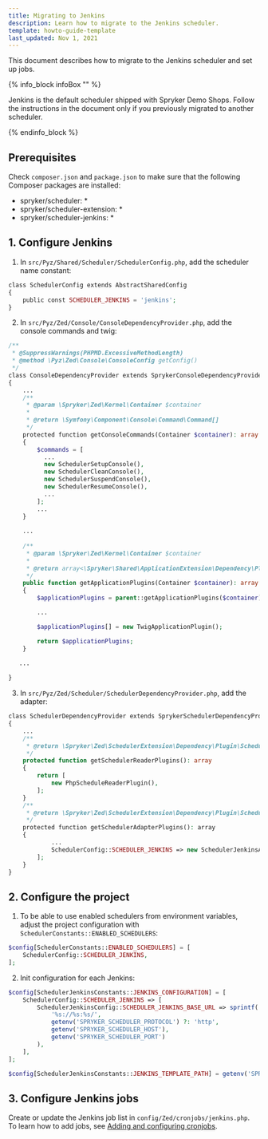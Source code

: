 ```yaml
---
title: Migrating to Jenkins
description: Learn how to migrate to the Jenkins scheduler.
template: howto-guide-template
last_updated: Nov 1, 2021
---
```





This document describes how to migrate to the Jenkins scheduler and set up jobs.

{% info_block infoBox "" %}

Jenkins is the default scheduler shipped with Spryker Demo Shops. Follow the instructions in the document only if you previously migrated to another scheduler.

{% endinfo_block %}


## Prerequisites

Check `composer.json` and `package.json` to make sure that the following Composer packages are installed:

* spryker/scheduler: *
* spryker/scheduler-extension: *
* spryker/scheduler-jenkins: *

## 1. Configure Jenkins

1. In `src/Pyz/Shared/Scheduler/SchedulerConfig.php`, add the scheduler name constant:

```php
class SchedulerConfig extends AbstractSharedConfig
{
    public const SCHEDULER_JENKINS = 'jenkins';
}
```



2. In `src/Pyz/Zed/Console/ConsoleDependencyProvider.php`, add the console commands and twig:

```php
/**
 * @SuppressWarnings(PHPMD.ExcessiveMethodLength)
 * @method \Pyz\Zed\Console\ConsoleConfig getConfig()
 */
class ConsoleDependencyProvider extends SprykerConsoleDependencyProvider
{
    ...
    /**
     * @param \Spryker\Zed\Kernel\Container $container
     *
     * @return \Symfony\Component\Console\Command\Command[]
     */
    protected function getConsoleCommands(Container $container): array
    {
        $commands = [
          ...
          new SchedulerSetupConsole(),
          new SchedulerCleanConsole(),
          new SchedulerSuspendConsole(),
          new SchedulerResumeConsole(),
          ...
        ];
        ...
    }
    
    ...
   
    /**
     * @param \Spryker\Zed\Kernel\Container $container
     *
     * @return array<\Spryker\Shared\ApplicationExtension\Dependency\Plugin\ApplicationPluginInterface>
     */
    public function getApplicationPlugins(Container $container): array
    {
        $applicationPlugins = parent::getApplicationPlugins($container);

        ...

        $applicationPlugins[] = new TwigApplicationPlugin();

        return $applicationPlugins;
    }
   
   ...

}
```

3. In `src/Pyz/Zed/Scheduler/SchedulerDependencyProvider.php`, add the adapter:

```php
class SchedulerDependencyProvider extends SprykerSchedulerDependencyProvider
{
    ...
    /**
     * @return \Spryker\Zed\SchedulerExtension\Dependency\Plugin\ScheduleReaderPluginInterface[]
     */
    protected function getSchedulerReaderPlugins(): array
    {
        return [
            new PhpScheduleReaderPlugin(),
        ];
    }
    /**
     * @return \Spryker\Zed\SchedulerExtension\Dependency\Plugin\SchedulerAdapterPluginInterface[]
     */
    protected function getSchedulerAdapterPlugins(): array
    {
            ...
            SchedulerConfig::SCHEDULER_JENKINS => new SchedulerJenkinsAdapterPlugin(),
        ];
    }
}
```


## 2. Configure the project

1. To be able to use enabled schedulers from environment variables, adjust the project configuration with `SchedulerConstants::ENABLED_SCHEDULERS`:

```php
$config[SchedulerConstants::ENABLED_SCHEDULERS] = [
    SchedulerConfig::SCHEDULER_JENKINS,
];
```

2. Init configuration for each Jenkins:

```php
$config[SchedulerJenkinsConstants::JENKINS_CONFIGURATION] = [
    SchedulerConfig::SCHEDULER_JENKINS => [
        SchedulerJenkinsConfig::SCHEDULER_JENKINS_BASE_URL => sprintf(
            '%s://%s:%s/',
            getenv('SPRYKER_SCHEDULER_PROTOCOL') ?: 'http',
            getenv('SPRYKER_SCHEDULER_HOST'),
            getenv('SPRYKER_SCHEDULER_PORT')
        ),
    ],
];

$config[SchedulerJenkinsConstants::JENKINS_TEMPLATE_PATH] = getenv('SPRYKER_JENKINS_TEMPLATE_PATH') ?: null;
```

## 3. Configure Jenkins jobs

Create or update the Jenkins job list in `config/Zed/cronjobs/jenkins.php`. To learn how to add jobs, see [Adding and configuring cronjobs](/docs/scos/dev/back-end-development/cronjobs/adding-and-configuring-cronjobs.html).
